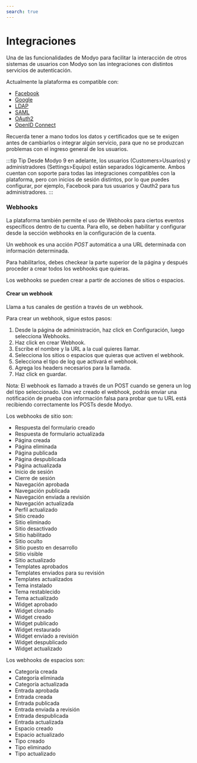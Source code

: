 ```yaml
---
search: true
---
```


# Integraciones

Una de las funcionalidades de Modyo para facilitar la interacción de otros sistemas de usuarios con Modyo son las integraciones con distintos servicios de autenticación.

Actualmente la plataforma es compatible con:

- [Facebook](/es/platform/core/integrations/facebook.html)
- [Google](/es/platform/core/integrations/google.html)
- [LDAP](/es/platform/core/integrations/ldap.html)
- [SAML](/es/platform/core/integrations/saml.html)
- [OAuth2](/es/platform/core/integrations/oauth2.html)
- [OpenID Connect](/es/platform/core/integrations/oidc.html)

Recuerda tener a mano todos los datos y certificados que se te exigen antes de cambiarlos o integrar algún servicio, para que no se produzcan problemas con el ingreso general de los usuarios.

:::tip Tip
Desde Modyo 9 en adelante, los usuarios (Customers>Usuarios) y administradores (Settings>Equipo) están separados lógicamente. Ambos cuentan con soporte para todas las integraciones compatibles con la plataforma, pero con inicios de sesión distintos, por lo que puedes configurar, por ejemplo, Facebook para tus usuarios y Oauth2 para tus administradores.
:::

### Webhooks

La plataforma también permite el uso de Webhooks para ciertos eventos específicos dentro de tu cuenta. Para ello, se deben habilitar y configurar desde la sección webhooks en la configuración de la cuenta.

Un webhook es una acción _POST_ automática a una URL determinada con información determinada.

Para habilitarlos, debes checkear la parte superior de la página y después proceder a crear todos los webhooks que quieras.

Los webhooks se pueden crear a partir de acciones de sitios o espacios.

#### Crear un webhook

Llama a tus canales de gestión a través de un webhook.

Para crear un webhook, sigue estos pasos:

1. Desde la página de administración, haz click en Configuración, luego selecciona Webhooks.
2. Haz click en crear Webhook.
3. Escribe el nombre y la URL a la cual quieres llamar.
4. Selecciona los sitios o espacios que quieras que activen el webhook.
5. Selecciona el tipo de log que activará el webhook.
6. Agrega los headers necesarios para la llamada. 
7. Haz click en guardar.

Nota: El webhook es llamado a través de un POST cuando se genera un log del tipo seleccionado. Una vez creado el webhook, podrás enviar una notificación de prueba con información falsa para probar que tu URL está recibiendo correctamente los POSTs desde Modyo.

Los webhooks de sitio son:

* Respuesta del formulario creado
* Respuesta de formulario actualizada
* Página creada
* Página eliminada
* Página publicada
* Página despublicada
* Página actualizada
* Inicio de sesión
* Cierre de sesión
* Navegación aprobada
* Navegación publicada
* Navegación enviada a revisión
* Navegación actualizada
* Perfil actualizado
* Sitio creado
* Sitio eliminado
* Sitio desactivado
* Sitio habilitado
* Sitio oculto
* Sitio puesto en desarrollo
* Sitio visible
* Sitio actualizado
* Templates aprobados
* Templates enviados para su revisión
* Templates actualizados
* Tema instalado
* Tema restablecido
* Tema actualizado
* Widget aprobado
* Widget clonado
* Widget creado
* Widget publicado
* Widget restaurado
* Widget enviado a revisión
* Widget despublicado
* Widget actualizado

Los webhooks de espacios son:

* Categoría creada
* Categoría eliminada
* Categoría actualizada
* Entrada aprobada
* Entrada creada
* Entrada publicada
* Entrada enviada a revisión
* Entrada despublicada
* Entrada actualizada
* Espacio creado
* Espacio actualizado
* Tipo creado
* Tipo eliminado
* Tipo actualizado